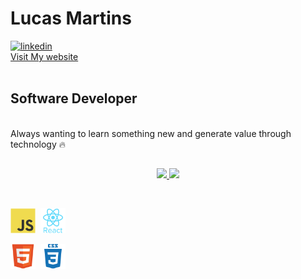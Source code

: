 
<div display="inline-block">
 <h1 align="left">Lucas Martins</h1> 
  <a href="https://www.linkedin.com/in/lucas-martins-30823017b/">
    <img width="80px" src="https://upload.wikimedia.org/wikipedia/commons/thumb/0/01/LinkedIn_Logo.svg/1200px-LinkedIn_Logo.svg.png" alt="linkedin" style="vertical-align:top;">
  </a>
 
 </br>
 
  <a href="https://vercel.com/lucasmv2205/my-website/">
    Visit My website 
  </a>
</div>

</br>
<div display="inline-block">
 <h2 align="left">Software Developer</h2>
</div>

</br>
Always wanting to learn something new and generate value through technology 🔥

</br>

##
<p align="center">
<a href="https://github.com/lucasmv2205">
  <img height="180em" src="https://github-readme-stats.vercel.app/api?username=lucasmv2205&show_icons=true&theme=github_dark&hide_border=true&include_all_commits=true&count_private=true"/>
  <img height="180em" src="https://github-readme-stats.vercel.app/api/top-langs/?username=lucasmv2205&layout=compact&langs_count=16&theme=github_dark&hide_border=true"/>
</a>
</p>

</br>

<img src="https://github.com/devicons/devicon/blob/master/icons/javascript/javascript-original.svg" title="JavaScript" alt="JavaScript" width="40" height="40"/>&nbsp;
   <img src="https://github.com/devicons/devicon/blob/master/icons/react/react-original-wordmark.svg" title="React" alt="React" width="40" height="40"/>

  <img src="https://github.com/devicons/devicon/blob/master/icons/html5/html5-original.svg" title="HTML5" alt="HTML" width="40" height="40"/>&nbsp;
   <img src="https://github.com/devicons/devicon/blob/master/icons/css3/css3-plain-wordmark.svg"  title="CSS3" alt="CSS" width="40" height="40"/>

